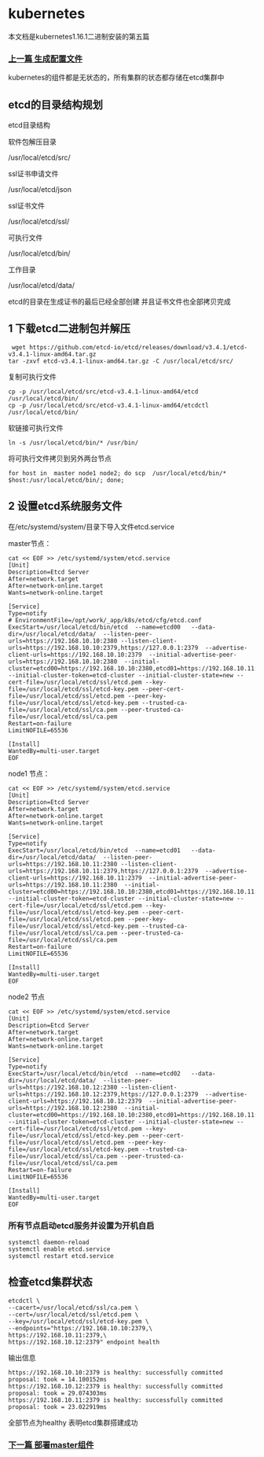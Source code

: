 # kubernetes

本文档是kubernetes1.16.1二进制安装的第五篇

### [上一篇 生成配置文件](https://github.com/mytting/kubernetes/blob/master/v1.16.1-C%20%E7%94%9F%E6%88%90%E8%AF%81%E4%B9%A6.md)

kubernetes的组件都是无状态的，所有集群的状态都存储在etcd集群中

## etcd的目录结构规划

etcd目录结构

软件包解压目录

/usr/local/etcd/src/

ssl证书申请文件

/usr/local/etcd/json

ssl证书文件

/usr/local/etcd/ssl/

可执行文件

/usr/local/etcd/bin/

工作目录

/usr/local/etcd/data/

etcd的目录在生成证书的最后已经全部创建 并且证书文件也全部拷贝完成

## 1 下载etcd二进制包并解压

```
 wget https://github.com/etcd-io/etcd/releases/download/v3.4.1/etcd-v3.4.1-linux-amd64.tar.gz
tar -zxvf etcd-v3.4.1-linux-amd64.tar.gz -C /usr/local/etcd/src/
```

复制可执行文件

```
cp -p /usr/local/etcd/src/etcd-v3.4.1-linux-amd64/etcd /usr/local/etcd/bin/
cp -p /usr/local/etcd/src/etcd-v3.4.1-linux-amd64/etcdctl /usr/local/etcd/bin/
```

软链接可执行文件

```
ln -s /usr/local/etcd/bin/* /usr/bin/
```

将可执行文件拷贝到另外两台节点

```
for host in  master node1 node2; do scp  /usr/local/etcd/bin/* $host:/usr/local/etcd/bin/; done;
```

## 2 设置etcd系统服务文件

在/etc/systemd/system/目录下导入文件etcd.service

master节点：

```
cat << EOF >> /etc/systemd/system/etcd.service
[Unit]
Description=Etcd Server
After=network.target
After=network-online.target
Wants=network-online.target

[Service]
Type=notify
# EnvironmentFile=/opt/work/_app/k8s/etcd/cfg/etcd.conf
ExecStart=/usr/local/etcd/bin/etcd  --name=etcd00   --data-dir=/usr/local/etcd/data/  --listen-peer-urls=https://192.168.10.10:2380 --listen-client-urls=https://192.168.10.10:2379,https://127.0.0.1:2379  --advertise-client-urls=https://192.168.10.10:2379  --initial-advertise-peer-urls=https://192.168.10.10:2380  --initial-cluster=etcd00=https://192.168.10.10:2380,etcd01=https://192.168.10.11:2380,etcd02=https://192.168.10.12:2380 --initial-cluster-token=etcd-cluster --initial-cluster-state=new --cert-file=/usr/local/etcd/ssl/etcd.pem --key-file=/usr/local/etcd/ssl/etcd-key.pem --peer-cert-file=/usr/local/etcd/ssl/etcd.pem --peer-key-file=/usr/local/etcd/ssl/etcd-key.pem --trusted-ca-file=/usr/local/etcd/ssl/ca.pem --peer-trusted-ca-file=/usr/local/etcd/ssl/ca.pem
Restart=on-failure
LimitNOFILE=65536

[Install]
WantedBy=multi-user.target
EOF
```

node1 节点：

```
cat << EOF >> /etc/systemd/system/etcd.service
[Unit]
Description=Etcd Server
After=network.target
After=network-online.target
Wants=network-online.target

[Service]
Type=notify
ExecStart=/usr/local/etcd/bin/etcd  --name=etcd01   --data-dir=/usr/local/etcd/data/  --listen-peer-urls=https://192.168.10.11:2380 --listen-client-urls=https://192.168.10.11:2379,https://127.0.0.1:2379  --advertise-client-urls=https://192.168.10.11:2379  --initial-advertise-peer-urls=https://192.168.10.11:2380  --initial-cluster=etcd00=https://192.168.10.10:2380,etcd01=https://192.168.10.11:2380,etcd02=https://192.168.10.12:2380 --initial-cluster-token=etcd-cluster --initial-cluster-state=new --cert-file=/usr/local/etcd/ssl/etcd.pem --key-file=/usr/local/etcd/ssl/etcd-key.pem --peer-cert-file=/usr/local/etcd/ssl/etcd.pem --peer-key-file=/usr/local/etcd/ssl/etcd-key.pem --trusted-ca-file=/usr/local/etcd/ssl/ca.pem --peer-trusted-ca-file=/usr/local/etcd/ssl/ca.pem
Restart=on-failure
LimitNOFILE=65536

[Install]
WantedBy=multi-user.target
EOF
```

node2 节点

```
cat << EOF >> /etc/systemd/system/etcd.service
[Unit]
Description=Etcd Server
After=network.target
After=network-online.target
Wants=network-online.target

[Service]
Type=notify
ExecStart=/usr/local/etcd/bin/etcd  --name=etcd02   --data-dir=/usr/local/etcd/data/  --listen-peer-urls=https://192.168.10.12:2380 --listen-client-urls=https://192.168.10.12:2379,https://127.0.0.1:2379  --advertise-client-urls=https://192.168.10.12:2379  --initial-advertise-peer-urls=https://192.168.10.12:2380  --initial-cluster=etcd00=https://192.168.10.10:2380,etcd01=https://192.168.10.11:2380,etcd02=https://192.168.10.12:2380 --initial-cluster-token=etcd-cluster --initial-cluster-state=new --cert-file=/usr/local/etcd/ssl/etcd.pem --key-file=/usr/local/etcd/ssl/etcd-key.pem --peer-cert-file=/usr/local/etcd/ssl/etcd.pem --peer-key-file=/usr/local/etcd/ssl/etcd-key.pem --trusted-ca-file=/usr/local/etcd/ssl/ca.pem --peer-trusted-ca-file=/usr/local/etcd/ssl/ca.pem
Restart=on-failure
LimitNOFILE=65536

[Install]
WantedBy=multi-user.target
EOF
```

### 所有节点启动etcd服务并设置为开机自启 

```
systemctl daemon-reload
systemctl enable etcd.service
systemctl restart etcd.service
```

## 检查etcd集群状态

```
etcdctl \
--cacert=/usr/local/etcd/ssl/ca.pem \
--cert=/usr/local/etcd/ssl/etcd.pem \
--key=/usr/local/etcd/ssl/etcd-key.pem \
--endpoints="https://192.168.10.10:2379,\
https://192.168.10.11:2379,\
https://192.168.10.12:2379" endpoint health
```

输出信息

```
https://192.168.10.10:2379 is healthy: successfully committed proposal: took = 14.100152ms
https://192.168.10.12:2379 is healthy: successfully committed proposal: took = 29.074303ms
https://192.168.10.11:2379 is healthy: successfully committed proposal: took = 23.022919ms
```

全部节点为healthy 表明etcd集群搭建成功



### [下一篇 部署master组件](https://github.com/mytting/kubernetes/blob/master/v1.16.1-F%20%E9%83%A8%E7%BD%B2master%E7%BB%84%E4%BB%B6.md)